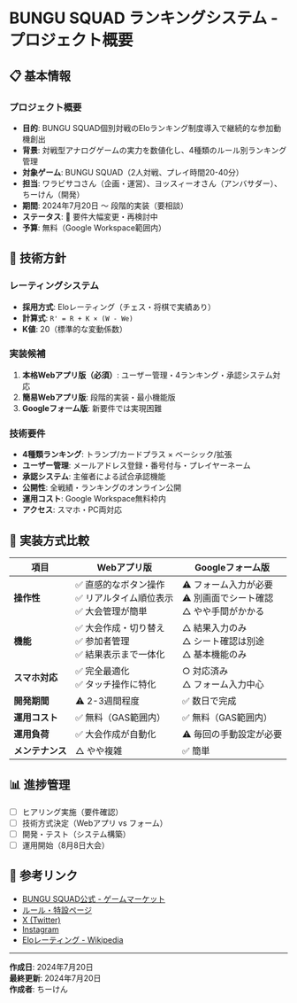 # BUNGU SQUAD ランキングシステム - プロジェクト概要

## 📋 基本情報

### プロジェクト概要
- **目的**: BUNGU SQUAD個別対戦のEloランキング制度導入で継続的な参加動機創出
- **背景**: 対戦型アナログゲームの実力を数値化し、4種類のルール別ランキング管理
- **対象ゲーム**: BUNGU SQUAD（2人対戦、プレイ時間20-40分）
- **担当**: ワラビサコさん（企画・運営）、ヨッスィーオさん（アンバサダー）、ちーけん（開発）
- **期間**: 2024年7月20日 〜 段階的実装（要相談）
- **ステータス**: 🔴 要件大幅変更・再検討中
- **予算**: 無料（Google Workspace範囲内）

## 🎯 技術方針

### レーティングシステム
- **採用方式**: Eloレーティング（チェス・将棋で実績あり）
- **計算式**: `R' = R + K × (W - We)`
- **K値**: 20（標準的な変動係数）

### 実装候補
1. **本格Webアプリ版（必須）**: ユーザー管理・4ランキング・承認システム対応
2. **簡易Webアプリ版**: 段階的実装・最小機能版
3. **Googleフォーム版**: 新要件では実現困難

### 技術要件
- **4種類ランキング**: トランプ/カードプラス × ベーシック/拡張
- **ユーザー管理**: メールアドレス登録・番号付与・プレイヤーネーム
- **承認システム**: 主催者による試合承認機能
- **公開性**: 全戦績・ランキングのオンライン公開
- **運用コスト**: Google Workspace無料枠内
- **アクセス**: スマホ・PC両対応

## 🔄 実装方式比較

| 項目 | Webアプリ版 | Googleフォーム版 |
|------|------------|--------------|
| **操作性** | ✅ 直感的なボタン操作<br/>✅ リアルタイム順位表示<br/>✅ 大会管理が簡単 | ⚠️ フォーム入力が必要<br/>⚠️ 別画面でシート確認<br/>△ やや手間がかかる |
| **機能** | ✅ 大会作成・切り替え<br/>✅ 参加者管理<br/>✅ 結果表示まで一体化 | △ 結果入力のみ<br/>△ シート確認は別途<br/>△ 基本機能のみ |
| **スマホ対応** | ✅ 完全最適化<br/>✅ タッチ操作に特化 | ○ 対応済み<br/>△ フォーム入力中心 |
| **開発期間** | ⚠️ 2-3週間程度 | ✅ 数日で完成 |
| **運用コスト** | ✅ 無料（GAS範囲内） | ✅ 無料（GAS範囲内） |
| **運用負荷** | ✅ 大会作成が自動化 | ⚠️ 毎回の手動設定が必要 |
| **メンテナンス** | △ やや複雑 | ✅ 簡単 |

## 📊 進捗管理

- [ ] ヒアリング実施（要件確認）
- [ ] 技術方式決定（Webアプリ vs フォーム）
- [ ] 開発・テスト（システム構築）
- [ ] 運用開始（8月8日大会）

## 🔗 参考リンク

- [BUNGU SQUAD公式 - ゲームマーケット](https://gamemarket.jp/booth/4720)
- [ルール・特設ページ](https://note.com/bungu_squad/n/n33ebd47af3ba)
- [X (Twitter)](https://x.com/bungu_squad)
- [Instagram](https://www.instagram.com/bungu_squad/)
- [Eloレーティング - Wikipedia](https://ja.wikipedia.org/wiki/%E3%82%A4%E3%83%AD%E3%83%AC%E3%83%BC%E3%83%86%E3%82%A3%E3%83%B3%E3%82%B0)

---
**作成日**: 2024年7月20日  
**最終更新**: 2024年7月20日  
**作成者**: ちーけん